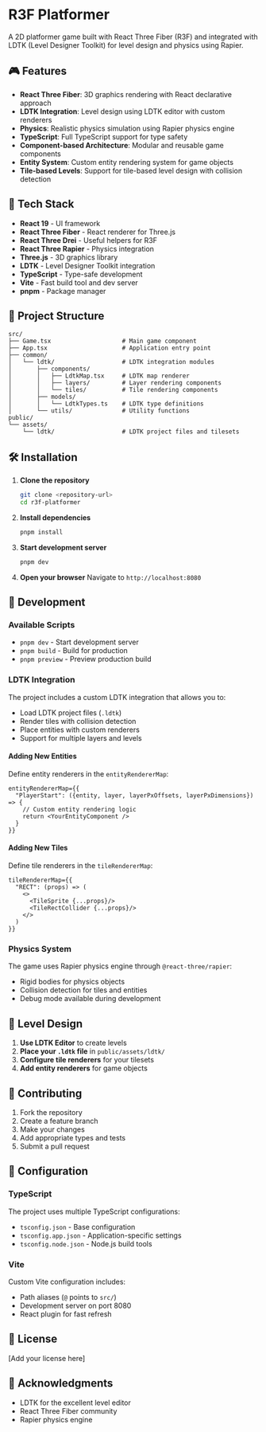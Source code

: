 # R3F Platformer

A 2D platformer game built with React Three Fiber (R3F) and integrated with LDTK (Level Designer Toolkit) for level design and physics using Rapier.

## 🎮 Features

- **React Three Fiber**: 3D graphics rendering with React declarative approach
- **LDTK Integration**: Level design using LDTK editor with custom renderers
- **Physics**: Realistic physics simulation using Rapier physics engine
- **TypeScript**: Full TypeScript support for type safety
- **Component-based Architecture**: Modular and reusable game components
- **Entity System**: Custom entity rendering system for game objects
- **Tile-based Levels**: Support for tile-based level design with collision detection

## 🚀 Tech Stack

- **React 19** - UI framework
- **React Three Fiber** - React renderer for Three.js
- **React Three Drei** - Useful helpers for R3F
- **React Three Rapier** - Physics integration
- **Three.js** - 3D graphics library
- **LDTK** - Level Designer Toolkit integration
- **TypeScript** - Type-safe development
- **Vite** - Fast build tool and dev server
- **pnpm** - Package manager

## 📁 Project Structure

```
src/
├── Game.tsx                    # Main game component
├── App.tsx                     # Application entry point
├── common/
│   └── ldtk/                   # LDTK integration modules
│       ├── components/
│       │   ├── LdtkMap.tsx     # LDTK map renderer
│       │   ├── layers/         # Layer rendering components
│       │   └── tiles/          # Tile rendering components
│       ├── models/
│       │   └── LdtkTypes.ts    # LDTK type definitions
│       └── utils/              # Utility functions
public/
└── assets/
    └── ldtk/                   # LDTK project files and tilesets
```

## 🛠️ Installation

1. **Clone the repository**
   ```bash
   git clone <repository-url>
   cd r3f-platformer
   ```

2. **Install dependencies**
   ```bash
   pnpm install
   ```

3. **Start development server**
   ```bash
   pnpm dev
   ```

4. **Open your browser**
   Navigate to `http://localhost:8080`

## 🎯 Development

### Available Scripts

- `pnpm dev` - Start development server
- `pnpm build` - Build for production
- `pnpm preview` - Preview production build

### LDTK Integration

The project includes a custom LDTK integration that allows you to:

- Load LDTK project files (`.ldtk`)
- Render tiles with collision detection
- Place entities with custom renderers
- Support for multiple layers and levels

#### Adding New Entities

Define entity renderers in the `entityRendererMap`:

```tsx
entityRendererMap={{
  "PlayerStart": ({entity, layer, layerPxOffsets, layerPxDimensions}) => {
    // Custom entity rendering logic
    return <YourEntityComponent />
  }
}}
```

#### Adding New Tiles

Define tile renderers in the `tileRendererMap`:

```tsx
tileRendererMap={{
  "RECT": (props) => (
    <>
      <TileSprite {...props}/>
      <TileRectCollider {...props}/>
    </>
  )
}}
```

### Physics System

The game uses Rapier physics engine through `@react-three/rapier`:

- Rigid bodies for physics objects
- Collision detection for tiles and entities
- Debug mode available during development

## 🎨 Level Design

1. **Use LDTK Editor** to create levels
2. **Place your `.ldtk` file** in `public/assets/ldtk/`
3. **Configure tile renderers** for your tilesets
4. **Add entity renderers** for game objects

## 📝 Contributing

1. Fork the repository
2. Create a feature branch
3. Make your changes
4. Add appropriate types and tests
5. Submit a pull request

## 🔧 Configuration

### TypeScript

The project uses multiple TypeScript configurations:
- `tsconfig.json` - Base configuration
- `tsconfig.app.json` - Application-specific settings
- `tsconfig.node.json` - Node.js build tools

### Vite

Custom Vite configuration includes:
- Path aliases (`@` points to `src/`)
- Development server on port 8080
- React plugin for fast refresh

## 📄 License

[Add your license here]

## 🤝 Acknowledgments

- LDTK for the excellent level editor
- React Three Fiber community
- Rapier physics engine
